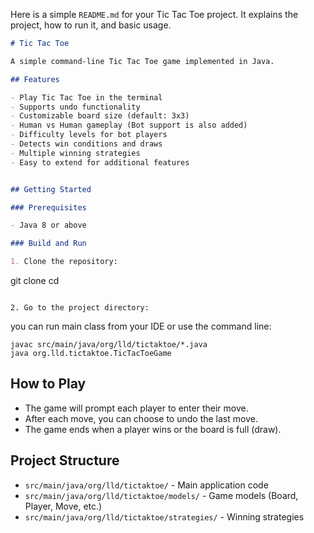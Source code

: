 Here is a simple `README.md` for your Tic Tac Toe project. It explains the project, how to run it, and basic usage.

```markdown
# Tic Tac Toe

A simple command-line Tic Tac Toe game implemented in Java.

## Features

- Play Tic Tac Toe in the terminal
- Supports undo functionality
- Customizable board size (default: 3x3)
- Human vs Human gameplay (Bot support is also added)
- Difficulty levels for bot players
- Detects win conditions and draws
- Multiple winning strategies
- Easy to extend for additional features


## Getting Started

### Prerequisites

- Java 8 or above

### Build and Run

1. Clone the repository:
   ```
git clone <your-repo-url>
cd <repo-directory>
   ```

2. Go to the project directory:
   ```
you can run main class from your IDE or use the command line:
   ```
   javac src/main/java/org/lld/tictaktoe/*.java
   java org.lld.tictaktoe.TicTacToeGame
   ```

## How to Play

- The game will prompt each player to enter their move.
- After each move, you can choose to undo the last move.
- The game ends when a player wins or the board is full (draw).

## Project Structure

- `src/main/java/org/lld/tictaktoe/` - Main application code
- `src/main/java/org/lld/tictaktoe/models/` - Game models (Board, Player, Move, etc.)
- `src/main/java/org/lld/tictaktoe/strategies/` - Winning strategies
